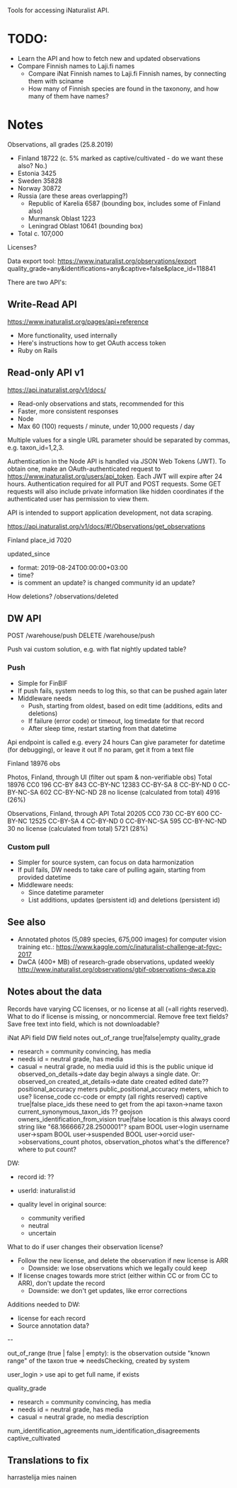 
Tools for accessing iNaturalist API.

# TODO:

- Learn the API and how to fetch new and updated observations
- Compare Finnish names to Laji.fi names
  - Compare iNat Finnish names to Laji.fi Finnish names, by connecting them with sciname
  - How many of Finnish species are found in the taxonony, and how many of them have names?

# Notes

Observations, all grades (25.8.2019)
- Finland 18722 (c. 5% marked as captive/cultivated - do we want these also? No.)
- Estonia 3425
- Sweden 35828
- Norway 30872
- Russia (are these areas overlapping?)
  - Republic of Karelia 6587 (bounding box, includes some of Finland also)
  - Murmansk Oblast 1223
  - Leningrad Oblast 10641 (bounding box) 
- Total c. 107,000

Licenses?

Data export tool: https://www.inaturalist.org/observations/export
quality_grade=any&identifications=any&captive=false&place_id=118841

There are two API's:

## Write-Read API

https://www.inaturalist.org/pages/api+reference

- More functionality, used internally
- Here's instructions how to get OAuth access token
- Ruby on Rails

## Read-only API v1

https://api.inaturalist.org/v1/docs/

- Read-only observations and stats, recommended for this
- Faster, more consistent responses
- Node
- Max 60 (100) requests / minute, under 10,000 requests / day

Multiple values for a single URL parameter should be separated by commas, e.g. taxon_id=1,2,3.

Authentication in the Node API is handled via JSON Web Tokens (JWT). To obtain one, make an OAuth-authenticated request to https://www.inaturalist.org/users/api_token. Each JWT will expire after 24 hours. Authentication required for all PUT and POST requests. Some GET requests will also include private information like hidden coordinates if the authenticated user has permission to view them.

API is intended to support application development, not data scraping.

https://api.inaturalist.org/v1/docs/#!/Observations/get_observations

Finland place_id 7020

updated_since
- format: 2019-08-24T00:00:00+03:00
- time?
- is comment an update? is changed community id an update?

How deletions?
/observations/deleted

## DW API

POST /warehouse/push 
DELETE /warehouse/push 

Push vai custom solution, e.g. with flat nightly updated table?

### Push
- Simple for FinBIF
- If push fails, system needs to log this, so that can be pushed again later
- Middleware needs
  - Push, starting from oldest, based on edit time (additions, edits and deletions)
  - If failure (error code) or timeout, log timedate for that record
  - After sleep time, restart starting from that datetime


Api endpoint is called e.g. every 24 hours
Can give parameter for datetime (for debugging), or leave it out
If no param, get it from a text file

Finland 18976 obs

Photos, Finland, through UI (filter out spam & non-verifiable obs)
Total 18976
CC0 196
CC-BY 843
CC-BY-NC 12383
CC-BY-SA 8
CC-BY-ND 0
CC-BY-NC-SA 602
CC-BY-NC-ND 28
no license (calculated from total) 4916 (26%)

Observations, Finland, through API
Total 20205
CC0 730
CC-BY 600
CC-BY-NC 12525
CC-BY-SA 4
CC-BY-ND 0
CC-BY-NC-SA 595
CC-BY-NC-ND 30
no license (calculated from total) 5721 (28%)

### Custom pull
- Simpler for source system, can focus on data harmonization
- If pull fails, DW needs to take care of pulling again, starting from provided datetime
- Middleware needs:
  - Since datetime parameter
  - List additions, updates (persistent id) and deletions (persistent id)



## See also

- Annotated photos (5,089 species, 675,000 images) for computer vision training etc.: https://www.kaggle.com/c/inaturalist-challenge-at-fgvc-2017
- DwCA (400+ MB) of research-grade observations, updated weekly http://www.inaturalist.org/observations/gbif-observations-dwca.zip

## Notes about the data

Records have varying CC licenses, or no license at all (=all rights reserved).
What to do if license is missing, or noncommercial. Remove free text fields? Save free text into field, which is not downloadable?

iNat APi field  DW field  notes
out_of_range    true|false|empty
quality_grade
- research = community convincing, has media
- needs id = neutral grade, has media
- casual = neutral grade, no media
uuid
id    this is the public unique id
observed_on_details->date day begin always a single date. Or: observed_on
created_at_details->date  date created  edited date??
positional_accuracy   meters
public_positional_accuracy    meters, which to use?
license_code    cc-code or empty (all rights reserved)
captive   true|false
place_ids these need to get from the api
taxon->name taxon
current_synonymous_taxon_ids  ??
geojson
owners_identification_from_vision true|false
location  is this always coord string like "68.1666667,28.2500001"?
spam  BOOL
user->login username
user->spam BOOL
user->suspended BOOL
user->orcid 
user->observations_count
photos, observation_photos  what's the difference? where to put count?


DW:
- record id: ??
- userId: inaturalist:id

- quality level in original source:
  - community verified
  - neutral
  - uncertain

What to do if user changes their observation license?
- Follow the new license, and delete the observation if new license is ARR
  - Downside: we lose observations which we legally could keep
- If license cnages towards more strict (either within CC or from CC to ARR), don't update the record
  - Downside: we don't get updates, like error corrections


Additions needed to DW:
- license for each record
- Source annotation data?


--

out_of_range (true | false | empty): is the observation outside "known range" of the taxon
  true => needsChecking, created by system

user_login > use api to get full name, if exists

quality_grade
- research = community convincing, has media
- needs id = neutral grade, has media
- casual = neutral grade, no media
description

num_identification_agreements
num_identification_disagreements
captive_cultivated


## Translations to fix

harrastelija
mies
nainen


